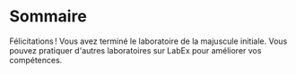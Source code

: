 # Sommaire

Félicitations ! Vous avez terminé le laboratoire de la majuscule initiale. Vous pouvez pratiquer d'autres laboratoires sur LabEx pour améliorer vos compétences.
